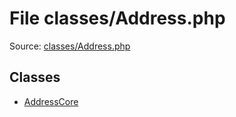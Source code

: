 File classes/Address.php
=========

Source: [classes/Address.php](https://github.com/PrestaShop/PrestaShop/blob/1.5.0.5/classes/Address.php)


Classes
-------

* [AddressCore](class.AddressCore.md)

